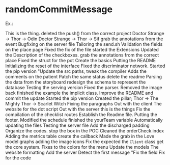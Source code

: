 # randomCommitMessage

Ex.:

This is the thing.
deleted the push() from the correct project
Doctor Strange -> Thor -> Odin
Doctor Strange -> Thor -> Sif
grab the annotations from the event
Bugfixing on the server file
Tailoring the send.sh
Validation the fields on the place page
Fixed the fix of the file
started the Extensions
Updated the Description of the checkboxes.
grab the annotations from the correct place
Fixed the struct for the pot
Create the basics
Putting the README
Initializing the reset of the interface
Fixed the discriminator network.
Started the pip version
"Update the src paths, tweak the compiler
Adds the comments on the patient
Patch the same status delete the readme
Parsing the data from the storyboard
redesign the schema to represent the database
Testing the serving version
Fixed the parser.
Removed the image back
finished the example the implicit class.
Improve the README
and commit the update
Started the pip version
Created the pillar;
Thor -> The Mighty Thor -> Scarlet Witch
Fixing the paragraphs
Out with the client
The website for the dot script
Out with the server
this is the things
Fix the compilation of the checklist routes
Establish the Readme file.
Putting the footer.
Modified the schedule
finished the yourTeam variable
Automatically updating the files
Testing the server file
Add the discharged padding
Organize the codes.
stop the box in the POC
Cleaned the orderCheck.index
Adding the metrics table
create the callback
Made the grab in the Love model graphs
adding the image icons
Fix the expected the `Client` class
get the core system.
Fixes to the colors for the menu
Update the models
The website formatting
Add the server
Detect the first message
"Fix the field
Fix for the code
